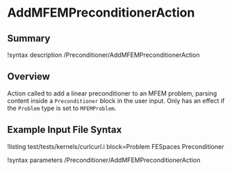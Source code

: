 # AddMFEMPreconditionerAction

## Summary

!syntax description /Preconditioner/AddMFEMPreconditionerAction

## Overview

Action called to add a linear preconditioner to an MFEM problem, parsing content inside a
`Preconditioner` block in the user input. Only has an effect if the `Problem` type is set to
`MFEMProblem`.

## Example Input File Syntax

!listing test/tests/kernels/curlcurl.i block=Problem FESpaces Preconditioner

!syntax parameters /Preconditioner/AddMFEMPreconditionerAction
